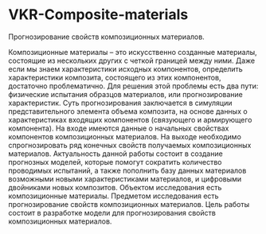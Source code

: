 # VKR-Composite-materials
Прогнозирование свойств композиционных материалов.

Композиционные материалы – это искусственно созданные материалы, состоящие из нескольких других с четкой границей между ними. Даже если мы знаем характеристики исходных компонентов, определить характеристики композита, состоящего из этих компонентов, достаточно проблематично. Для решения этой проблемы есть два пути: физические испытания образцов материалов, или прогнозирование характеристик. Суть прогнозирования заключается в симуляции представительного элемента объема композита, на основе данных о характеристиках входящих компонентов (связующего и армирующего компонента).
На входе имеются данные о начальных свойствах компонентов композиционных материалов. На выходе необходимо спрогнозировать ряд конечных свойств получаемых композиционных материалов.
Актуальность данной работы состоит в создание прогнозных моделей, которые помогут сократить количество проводимых испытаний, а также пополнить базу данных материалов возможными новыми характеристиками материалов, и цифровыми двойниками новых композитов.
Объектом исследования есть композиционные материалы. Предметом исследования есть прогнозирование свойств композиционных материалов.
Цель работы состоит в разработке модели для прогнозирования свойств композиционных материалов.
